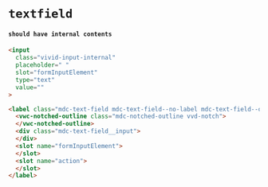 # `textfield`

#### `should have internal contents`

```html
<input
  class="vivid-input-internal"
  placeholder=" "
  slot="formInputElement"
  type="text"
  value=""
>

```

```html
<label class="mdc-text-field mdc-text-field--no-label mdc-text-field--outlined">
  <vwc-notched-outline class="mdc-notched-outline vvd-notch">
  </vwc-notched-outline>
  <div class="mdc-text-field__input">
  </div>
  <slot name="formInputElement">
  </slot>
  <slot name="action">
  </slot>
</label>

```

